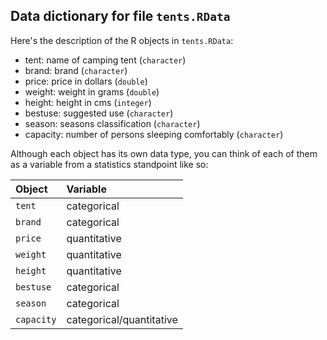 
## Data dictionary for file `tents.RData`

Here's the description of the R objects in `tents.RData`:

  - tent:     name of camping tent (`character`)
  - brand:    brand (`character`)
  - price:    price in dollars (`double`)
  - weight:   weight in grams (`double`)
  - height:   height in cms (`integer`)
  - bestuse:  suggested use (`character`)
  - season:   seasons classification (`character`)
  - capacity: number of persons sleeping comfortably (`character`)


Although each object has its own data type, you can think of each of them as a variable from a statistics standpoint like so:

| Object     | Variable     |
|:-----------|:-------------|
| `tent`     | categorical  |
| `brand`    | categorical  |
| `price`    | quantitative |
| `weight`   | quantitative |
| `height`   | quantitative |
| `bestuse`  | categorical |
| `season`   | categorical |
| `capacity` | categorical/quantitative |
